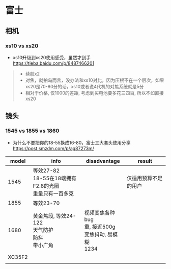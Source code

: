 


# 富士

## 相机

### xs10 vs xs20
+ xs10升级到xs20使用感受，虽然才到手 https://tieba.baidu.com/p/8487466201
> + 续航x2
> + 对焦，就拍鸟而言，没办法和xs10对比，因为压根不在一个层次，如果xs20是70-80分的话，xs10或者说4代机的对焦系统就是5分
> + 相对于价格, 仅1000的差距, 考虑到买电池要多花三四百, 所以不如直接 xs20

## 镜头

### 1545 vs 1855 vs 1860

+ 为什么不要把你的18-55换成16-80，富士三大套头使用分享 https://post.smzdm.com/p/ag87273m/

| model | info | disadvantage | result |
| ----- | --------- | ------------ | --- |
| 1545  | 等效27-82<br>18-55在18端拥有F2.8的光圈<br>重量只有一百多克<br> |              | 仅适用预算不足的用户 |
| 1855  | 等效23-70<br> |              ||
| 1680 | 黄金焦段, 等效24-122<br>天气防护<br>防抖<br>带小广角<br> | 视频变焦各种bug<br>重, 接近500g<br>变焦抖动, 易模糊<br>1234 | |
| XC35F2 |  |  | |
|  |  |  | |

